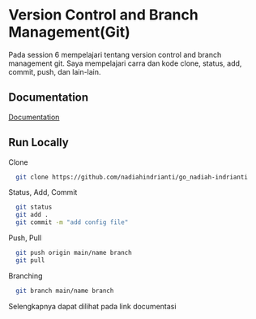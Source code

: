 
# Version Control and Branch Management(Git)

Pada session 6 mempelajari tentang version control and branch management git. Saya mempelajari carra dan kode clone, status, add, commit, push, dan lain-lain.  


## Documentation

[Documentation](https://linktodocumentation)


## Run Locally

Clone

```bash
  git clone https://github.com/nadiahindrianti/go_nadiah-indrianti
```

Status, Add, Commit

```bash
  git status
  git add . 
  git commit -m "add config file"
```

Push, Pull 

```bash
  git push origin main/name branch
  git pull
```

Branching

```bash
  git branch main/name branch
```

Selengkapnya dapat dilihat pada link documentasi

